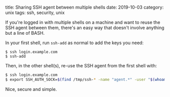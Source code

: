 title: Sharing SSH agent between multiple shells
date: 2019-10-03
category: unix
tags: ssh, security, unix

If you're logged in with multiple shells on a machine and want to
reuse the SSH agent between them, there's an easy way that doesn't
involve anything but a line of BASH.

In your first shell, run `ssh-add` as normal to add the keys you need:

```text
$ ssh login.example.com
$ ssh-add
```

Then, in the other shell(s), re-use the SSH agent from the first shell with:

```bash
$ ssh login.example.com
$ export SSH_AUTH_SOCK=$(find /tmp/ssh-* -name "agent.*" -user "$(whoami)" | tail -n 1)
```

Nice, secure and simple.
